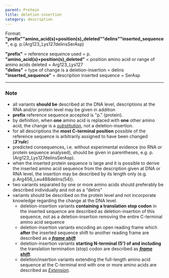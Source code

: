 ```yaml
---
parent: Protein
title: deletion-insertion
category: description
---
```


Format:   **"prefix""amino_acid(s)+position(s)\_deleted""delins""inserted\_sequence"**,  e.g. p.(Arg123\_Lys127delinsSerAsp)

**"prefix"**  =  reference sequence used  =  p.<br>
**"amino\_acid(s)+position(s)\_deleted"**  =  position amino acid or range of amino acids deleted  =  Arg123\_Lys127<br>
**"delins"**  =  type of change is a deletion-insertion  =  delins<br>
**"inserted_sequence"**  =  description inserted sequence  =  SerAsp<br>

---

### Note

*	all variants **should be** described at the DNA level, descriptions at the RNA and/or protein level may be given in addition
* **prefix** reference sequence accepted is "p." (protein).
*	by definition, when **one** amino acid is replaced with **one** other amino acid, the change is a [_substitution_](/recommendations/protein/variant/substitution/), not a deletion-insertion.
*	for all descriptions the **most C-terminal position** possible of the reference sequence is arbitrarily assigned to have been changed (_**3'rule**_)
*	predicted consequences, i.e. without experimental evidence (no RNA or protein sequence analysed), should be given in parentheses, e.g. p.(Arg123_Lys127delinsSerAsp).
*	when the inserted protein sequence is large and it is possible to derive the inserted amino acid sequence from the description given at DNA or RNA level, the insertion may be described by its length only (e.g. p.Arg456_Leu488delins(54)).
*	two variants separated by one or more amino acids should preferably be described individually and not as a “delins”
*	variants should be described on the protein level and not incorporate knowledge regarding the change at the DNA level.
	*	deletion-insertion variants **containing a translation stop codon** in the inserted sequence are described as deletion-insertion of this sequence, not as a deletion-insertion removing the entire C-terminal amino acid sequence
	*	deletion-insertion variants encoding an open reading frame which **after** the inserted sequence shift to another reading frame are described as a [_**frame shift**_](/recommendations/protein/variant/frameshift/)
	*	deletion-insertion variants **starting N-terminal (5') of and including** the translation termination (stop) codon are described as [_**frame shift**_](/recommendations/protein/variant/frameshift).
 	*	deletion/insertion variants extending the full-length amino acid sequence at the C-terminal end with one or more amino acids are described as [_Extension_](/recommendations/protein/variant/extension).
  
